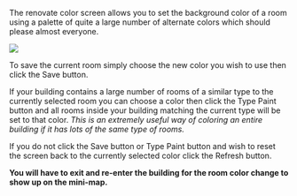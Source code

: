---
---
The renovate color screen allows you to set the background color of a room using a palette of quite a large number of alternate colors which should please almost everyone.

![](http://www.forlornonline.com/images/rennovatecolors.jpg)

To save the current room simply choose the new color you wish to use then click the Save button.

If your building contains a large number of rooms of a similar type to the currently selected room you can choose a color then click the Type Paint button and all rooms inside your building matching the current type will be set to that color. _This is an extremely useful way of coloring an entire building if it has lots of the same type of rooms._

If you do not click the Save button or Type Paint button and wish to reset the screen back to the currently selected color click the Refresh button.

**You will have to exit and re-enter the building for the room color change to show up on the mini-map.**